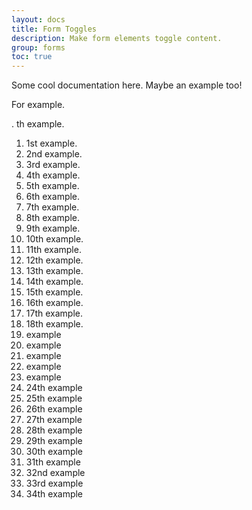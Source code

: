 ```yaml
---
layout: docs
title: Form Toggles
description: Make form elements toggle content.
group: forms
toc: true
---
```


Some cool documentation here. Maybe an example too! 

For example.

. th example.

1. 1st example.
2. 2nd example.
3. 3rd example.
4. 4th example.
5. 5th example.
6. 6th example.
7. 7th example.
8. 8th example.
9. 9th example.
10. 10th example.
11. 11th example.
12. 12th example.
13. 13th example.
14. 14th example.
15. 15th example.
16. 16th example.
17. 17th example.
18. 18th example.
19. example
20. example
21. example
22. example
23. example
24. 24th example
25. 25th example
26. 26th example
27. 27th example
28. 28th example
29. 29th example
30. 30th example
31. 31th example
32. 32nd example
33. 33rd example
34. 34th example



